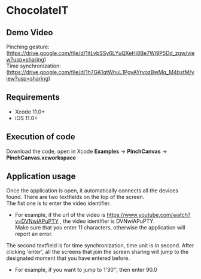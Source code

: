
# ChocolateIT


## Demo Video
Pinching gesture: (https://drive.google.com/file/d/1itLvbSSy6LYuQXeHi8Be7Wi9P5Dd_zgw/view?usp=sharing)<br />
Time synchronization: (https://drive.google.com/file/d/1h7GA1qtWhuL1PgvAYrvozBwMq_M4bstM/view?usp=sharing)

## Requirements

- Xcode 11.0+
- iOS 11.0+

## Execution of code
Download the code, open in Xcode **Examples** -> **PinchCanvas** -> **PinchCanvas.xcworkspace**

## Application usage
Once the application is open, it automatically connects all the devices found. There are two textfields on the top of the screen.<br/> The fist one is to enter the video identifier. 
* For example, if the url of the video is https://www.youtube.com/watch?v=DVNwiAPuPTY , the video identifier is DVNwiAPuPTY.<br/>Make sure that you enter 11 characters, otherwise the application will report an error.<br/>


The second textfield is for time synchronization, time unit is in second. After clicking 'enter', all the screens that join the screen sharing will jump to the designated moment that you have entered before.
* For example, if you want to jump to 1'30'', then enter 90.0 


